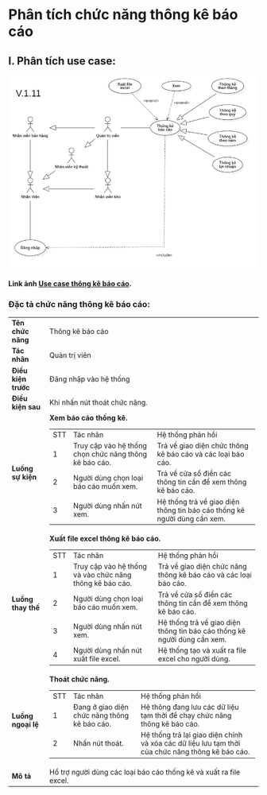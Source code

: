 # Phân tích chức năng thông kê báo cáo

## I. Phân tích use case:
  ![use-case-statistical-reporting](images/UseCaseStatisticalReporting.png)

#### Link ảnh [Use case thông kê báo cáo](images/UseCaseStatisticalReporting.png).

### Đặc tả chức năng thông kê báo cáo:

<table>
  <tbody>
    <tr>
      <td>
        <b>Tên chức năng</b>
      </td>
      <td>Thông kê báo cáo</td>
    </tr>
    <tr>
      <td>
        <b>Tác nhân</b>
      </td>
      <td>Quản trị viên</td>
    </tr>
    <tr>
      <td>
        <b>Điều kiện trước</b>
      </td>
      <td>Đăng nhập vào hệ thống</td>
    </tr>
    <tr>
      <td>
        <b>Điều kiện sau</b>
      </td>
      <td>
       Khi nhấn nút thoát chức năng.
      </td>
    </tr>
    <tr>
      <td>
        <b>Luồng sự kiện</b>
      </td>
      <td>
        <table>
          <tbody>
            <span><b>Xem báo cáo thống kê.</b></span>
            <tr>
              <td>STT</td>
              <td>Tác nhân</td>
              <td>Hệ thống phản hồi</td>
            </tr>
            <tr>
              <td>1</td>
              <td>Truy cập vào hệ thống chọn chức năng thông kê báo cáo.</td>
              <td>
                Trả về giao diện chức thông kê báo cáo và các loại báo cáo.
              </td>
            </tr>
            <tr>
              <td>2</td>
              <td>Người dùng chọn loại báo cáo muốn xem.</td>
              <td>
                Trả về cửa sổ điền các thông tin cần để xem thông kê báo cáo.
              </td>
            </tr>
            <tr>
              <td>3</td>
              <td>Người dùng nhấn nút xem.</td>
              <td>
                Hệ thống trả về giao diện thông tin báo cáo thống kê người dùng cần xem.
              </td>
            </tr>
          </tbody>
        </table>
      </td>
    </tr>
    <tr>
      <td>
        <b>Luồng thay thế</b>
      </td>
      <td>
        <table>
          <tbody>
            <span><b>Xuất file excel thông kê báo cáo.</b></span>
            <tr>
              <td>STT</td>
              <td>Tác nhân</td>
              <td>Hệ thống phản hồi</td>
            </tr>
            <tr>
              <td>1</td>
              <td>Truy cập vào hệ thống và vào chức năng thông kê báo cáo.</td>
              <td>
                Trả về giao diện chức năng thông kê báo cáo và các loại báo cáo.
              </td>
            </tr>
             <tr>
              <td>2</td>
              <td>Người dùng chọn loại báo cáo muốn xem.</td>
              <td>
                Trả về cửa sổ điền các thông tin cần để xem thông kê báo cáo.
              </td>
            </tr>
            <tr>
              <td>3</td>
              <td>Người dùng nhấn nút xem.</td>
              <td>
                Hệ thống trả về giao diện thông tin báo cáo thống kê người dùng cần xem.
              </td>
            </tr>
            <tr>
              <td>4</td>
              <td>Người dùng nhấn nút xuất file excel.</td>
              <td>
                Hệ thống tạo và xuất ra file excel cho người dùng.
              </td>
            </tr>
          </tbody>
        </table>
      </td>
    </tr>
        <tr>
      <td>
        <b>Luồng ngoại lệ</b>
      </td>
      <td>
        <table>
          <tbody>
            <span><b>Thoát chức năng.</b></span>
            <tr>
              <td>STT</td>
              <td>Tác nhân</td>
              <td>Hệ thống phản hồi</td>
            </tr>
            <tr>
              <td>1</td>
              <td>Đang ở giao diện chức năng thông kê báo cáo.</td>
              <td>
                Hệ thông đang lưu các dữ liệu tạm thời để chạy chức năng thông kê báo cáo.
              </td>
            </tr>
            <tr>
              <td>2</td>
              <td>Nhấn nút thoát.</td>
              <td>
                Hệ thống trả lại giao diện chính và xóa các dữ liệu lưu tạm thời của chức năng thông kê báo cáo.
              </td>
            </tr>
          </tbody>
        </table>
      </td>
    </tr>
    <tr>
      <td>
        <b>Mô tả</b>
      </td>
      <td>
        Hổ trợ người dùng các loại báo cáo thống kê và xuất ra file excel.
      </td>
    </tr>
  </tbody>
</table>
